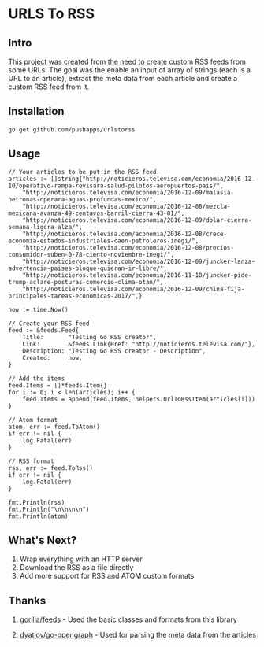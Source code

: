 # URLS To RSS

## Intro
This project was created from the need to create custom RSS feeds from some URLs. The goal was the enable an input of array of strings (each is a URL to an article), extract the meta data from each article and create a custom RSS feed from it.

## Installation

`go get github.com/pushapps/urlstorss`

## Usage
    // Your articles to be put in the RSS feed
    articles := []string{"http://noticieros.televisa.com/economia/2016-12-10/operativo-rampa-revisara-salud-pilotos-aeropuertos-pais/",
		"http://noticieros.televisa.com/economia/2016-12-09/malasia-petronas-operara-aguas-profundas-mexico/",
		"http://noticieros.televisa.com/economia/2016-12-08/mezcla-mexicana-avanza-49-centavos-barril-cierra-43-81/",
		"http://noticieros.televisa.com/economia/2016-12-09/dolar-cierra-semana-ligera-alza/",
		"http://noticieros.televisa.com/economia/2016-12-08/crece-economia-estados-industriales-caen-petroleros-inegi/",
		"http://noticieros.televisa.com/economia/2016-12-08/precios-consumidor-suben-0-78-ciento-noviembre-inegi/",
		"http://noticieros.televisa.com/economia/2016-12-09/juncker-lanza-advertencia-paises-bloque-quieran-ir-libre/",
		"http://noticieros.televisa.com/economia/2016-11-10/juncker-pide-trump-aclare-posturas-comercio-clima-otan/",
		"http://noticieros.televisa.com/economia/2016-12-09/china-fija-principales-tareas-economicas-2017/",}

	now := time.Now()
	
	// Create your RSS feed
	feed := &feeds.Feed{
		Title:       "Testing Go RSS creator",
		Link:        &feeds.Link{Href: "http://noticieros.televisa.com/"},
		Description: "Testing Go RSS creator - Description",
		Created:     now,
	}

	// Add the items
	feed.Items = []*feeds.Item{}
	for i := 0; i < len(articles); i++ {
		feed.Items = append(feed.Items, helpers.UrlToRssItem(articles[i]))
	}

	// Atom format
	atom, err := feed.ToAtom()
	if err != nil {
		log.Fatal(err)
	}
	
	// RSS format
	rss, err := feed.ToRss()
	if err != nil {
		log.Fatal(err)
	}

	fmt.Println(rss)
	fmt.Println("\n\n\n\n")
	fmt.Println(atom)

## What's Next?

1. Wrap everything with an HTTP server
2. Download the RSS as a file directly
3. Add more support for RSS and ATOM custom formats

## Thanks

1. [gorilla/feeds](https://github.com/gorilla/feeds) - Used the basic classes and formats from this library

2. [dyatlov/go-opengraph](https://github.com/dyatlov/go-opengraph/) - Used for parsing the meta data from the articles
